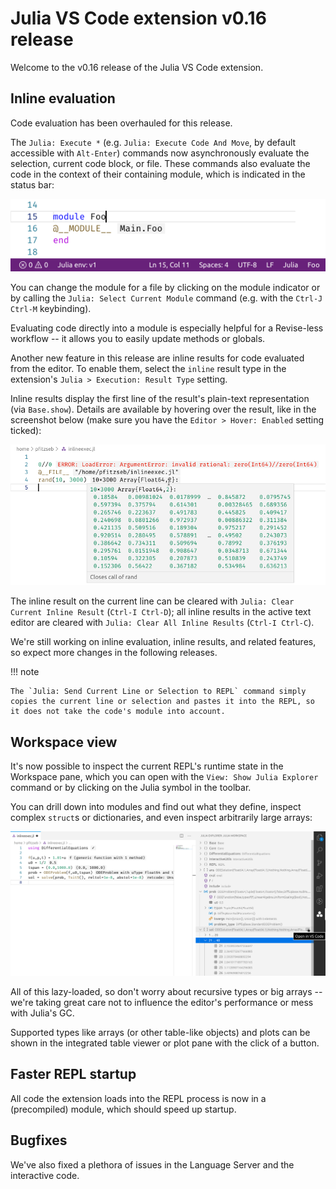 # Julia VS Code extension v0.16 release

Welcome to the v0.16 release of the Julia VS Code extension.

## Inline evaluation

Code evaluation has been overhauled for this release.

The `Julia: Execute *` (e.g. `Julia: Execute Code And Move`, by default accessible with `Alt-Enter`) commands now asynchronously evaluate the selection, current code block, or file. These commands also evaluate the code in the context of their containing module, which is indicated in the status bar:

![](./0.16/module_eval.png)

You can change the module for a file by clicking on the module indicator or by calling the `Julia: Select Current Module` command (e.g. with the `Ctrl-J Ctrl-M` keybinding).

Evaluating code directly into a module is especially helpful for a Revise-less workflow -- it allows you to easily update methods or globals.

Another new feature in this release are inline results for code evaluated from the editor. To enable them, select the `inline` result type in the extension's `Julia > Execution: Result Type` setting.

Inline results display the first line of the result's plain-text representation (via `Base.show`). Details are available by hovering over the result, like in the screenshot below (make sure you have the `Editor > Hover: Enabled` setting ticked):

![](./0.16/inline_exec.png)

The inline result on the current line can be cleared with `Julia: Clear Current Inline Result` (`Ctrl-I Ctrl-D`); all inline results in the active text editor are cleared with `Julia: Clear All Inline Results` (`Ctrl-I Ctrl-C`).

We're still working on inline evaluation, inline results, and related features, so expect more changes in the following releases.

!!! note

    The `Julia: Send Current Line or Selection to REPL` command simply copies the current line or selection and pastes it into the REPL, so it does not take the code's module into account.

## Workspace view

It's now possible to inspect the current REPL's runtime state in the Workspace pane, which you can open with the `View: Show Julia Explorer` command or by clicking on the Julia symbol in the toolbar.

You can drill down into modules and find out what they define, inspect complex `struct`s or dictionaries, and even inspect arbitrarily large arrays:

![](./0.16/workspace.png)

All of this lazy-loaded, so don't worry about recursive types or big arrays -- we're taking great care not to influence the editor's performance or mess with Julia's GC.

Supported types like arrays (or other table-like objects) and plots can be shown in the integrated table viewer or plot pane with the click of a button.

## Faster REPL startup

All code the extension loads into the REPL process is now in a (precompiled) module, which should speed up startup.

## Bugfixes

We've also fixed a plethora of issues in the Language Server and the interactive code.
